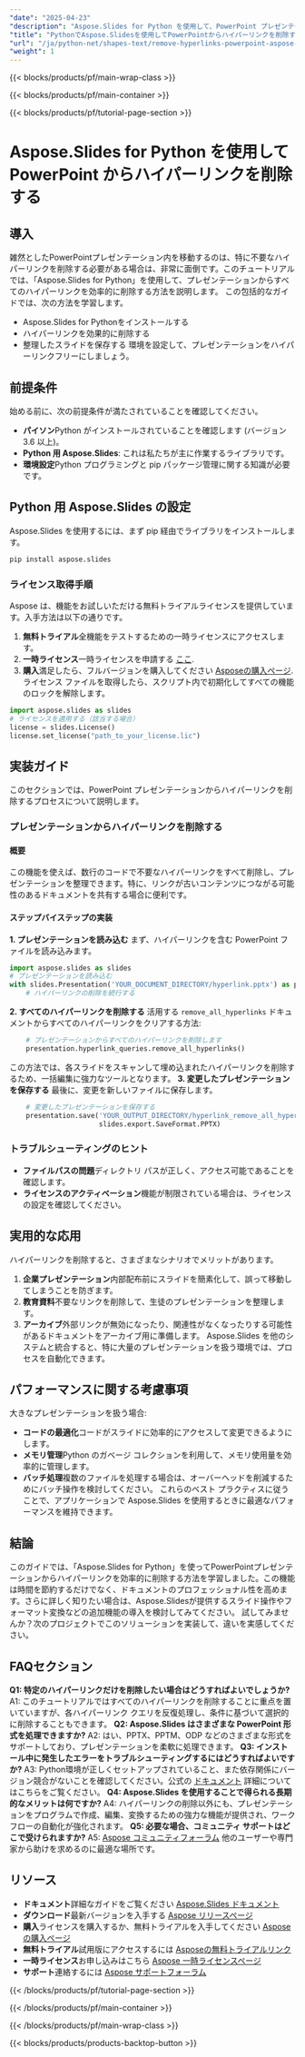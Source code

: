 ```yaml
---
"date": "2025-04-23"
"description": "Aspose.Slides for Python を使用して、PowerPoint プレゼンテーションからハイパーリンクを効率的に削除する方法を学びましょう。このステップバイステップガイドで、スライドの作成を効率化しましょう。"
"title": "PythonでAspose.Slidesを使用してPowerPointからハイパーリンクを削除する | 総合ガイド"
"url": "/ja/python-net/shapes-text/remove-hyperlinks-powerpoint-aspose-slides-python/"
"weight": 1
---
```


{{< blocks/products/pf/main-wrap-class >}}

{{< blocks/products/pf/main-container >}}

{{< blocks/products/pf/tutorial-page-section >}}
# Aspose.Slides for Python を使用して PowerPoint からハイパーリンクを削除する
## 導入
雑然としたPowerPointプレゼンテーション内を移動するのは、特に不要なハイパーリンクを削除する必要がある場合は、非常に面倒です。このチュートリアルでは、「Aspose.Slides for Python」を使用して、プレゼンテーションからすべてのハイパーリンクを効率的に削除する方法を説明します。
この包括的なガイドでは、次の方法を学習します。
- Aspose.Slides for Pythonをインストールする
- ハイパーリンクを効果的に削除する
- 整理したスライドを保存する
環境を設定して、プレゼンテーションをハイパーリンクフリーにしましょう。
## 前提条件
始める前に、次の前提条件が満たされていることを確認してください。
- **パイソン**Python がインストールされていることを確認します (バージョン 3.6 以上)。
- **Python 用 Aspose.Slides**: これは私たちが主に作業するライブラリです。
- **環境設定**Python プログラミングと pip パッケージ管理に関する知識が必要です。
## Python 用 Aspose.Slides の設定
Aspose.Slides を使用するには、まず pip 経由でライブラリをインストールします。
```bash
pip install aspose.slides
```
### ライセンス取得手順
Aspose は、機能をお試しいただける無料トライアルライセンスを提供しています。入手方法は以下の通りです。
1. **無料トライアル**全機能をテストするための一時ライセンスにアクセスします。
2. **一時ライセンス**一時ライセンスを申請する [ここ](https://purchase。aspose.com/temporary-license/).
3. **購入**満足したら、フルバージョンを購入してください [Asposeの購入ページ](https://purchase。aspose.com/buy).
ライセンス ファイルを取得したら、スクリプト内で初期化してすべての機能のロックを解除します。
```python
import aspose.slides as slides
# ライセンスを適用する（該当する場合）
license = slides.License()
license.set_license("path_to_your_license.lic")
```
## 実装ガイド
このセクションでは、PowerPoint プレゼンテーションからハイパーリンクを削除するプロセスについて説明します。
### プレゼンテーションからハイパーリンクを削除する
#### 概要
この機能を使えば、数行のコードで不要なハイパーリンクをすべて削除し、プレゼンテーションを整理できます。特に、リンクが古いコンテンツにつながる可能性のあるドキュメントを共有する場合に便利です。
#### ステップバイステップの実装
**1. プレゼンテーションを読み込む**
まず、ハイパーリンクを含む PowerPoint ファイルを読み込みます。
```python
import aspose.slides as slides
# プレゼンテーションを読み込む
with slides.Presentation('YOUR_DOCUMENT_DIRECTORY/hyperlink.pptx') as presentation:
    # ハイパーリンクの削除を続行する
```
**2. すべてのハイパーリンクを削除する**
活用する `remove_all_hyperlinks` ドキュメントからすべてのハイパーリンクをクリアする方法:
```python
    # プレゼンテーションからすべてのハイパーリンクを削除します
    presentation.hyperlink_queries.remove_all_hyperlinks()
```
この方法では、各スライドをスキャンして埋め込まれたハイパーリンクを削除するため、一括編集に強力なツールとなります。
**3. 変更したプレゼンテーションを保存する**
最後に、変更を新しいファイルに保存します。
```python
    # 変更したプレゼンテーションを保存する
    presentation.save('YOUR_OUTPUT_DIRECTORY/hyperlink_remove_all_hyperlinks_out.pptx',
                      slides.export.SaveFormat.PPTX)
```
### トラブルシューティングのヒント
- **ファイルパスの問題**ディレクトリ パスが正しく、アクセス可能であることを確認します。
- **ライセンスのアクティベーション**機能が制限されている場合は、ライセンスの設定を確認してください。
## 実用的な応用
ハイパーリンクを削除すると、さまざまなシナリオでメリットがあります。
1. **企業プレゼンテーション**内部配布前にスライドを簡素化して、誤って移動してしまうことを防ぎます。
2. **教育資料**不要なリンクを削除して、生徒のプレゼンテーションを整理します。
3. **アーカイブ**外部リンクが無効になったり、関連性がなくなったりする可能性があるドキュメントをアーカイブ用に準備します。
Aspose.Slides を他のシステムと統合すると、特に大量のプレゼンテーションを扱う環境では、プロセスを自動化できます。
## パフォーマンスに関する考慮事項
大きなプレゼンテーションを扱う場合:
- **コードの最適化**コードがスライドに効率的にアクセスして変更できるようにします。
- **メモリ管理**Python のガベージ コレクションを利用して、メモリ使用量を効率的に管理します。
- **バッチ処理**複数のファイルを処理する場合は、オーバーヘッドを削減するためにバッチ操作を検討してください。
これらのベスト プラクティスに従うことで、アプリケーションで Aspose.Slides を使用するときに最適なパフォーマンスを維持できます。
## 結論
このガイドでは、「Aspose.Slides for Python」を使ってPowerPointプレゼンテーションからハイパーリンクを効率的に削除する方法を学習しました。この機能は時間を節約するだけでなく、ドキュメントのプロフェッショナル性を高めます。さらに詳しく知りたい場合は、Aspose.Slidesが提供するスライド操作やフォーマット変換などの追加機能の導入を検討してみてください。
試してみませんか？次のプロジェクトでこのソリューションを実装して、違いを実感してください。
## FAQセクション
**Q1: 特定のハイパーリンクだけを削除したい場合はどうすればよいでしょうか?**
A1: このチュートリアルではすべてのハイパーリンクを削除することに重点を置いていますが、各ハイパーリンク クエリを反復処理し、条件に基づいて選択的に削除することもできます。
**Q2: Aspose.Slides はさまざまな PowerPoint 形式を処理できますか?**
A2: はい、PPTX、PPTM、ODP などのさまざまな形式をサポートしており、プレゼンテーションを柔軟に処理できます。
**Q3: インストール中に発生したエラーをトラブルシューティングするにはどうすればよいですか?**
A3: Python環境が正しくセットアップされていること、また依存関係にバージョン競合がないことを確認してください。公式の [ドキュメント](https://reference.aspose.com/slides/python-net/) 詳細についてはこちらをご覧ください。
**Q4: Aspose.Slides を使用することで得られる長期的なメリットは何ですか?**
A4: ハイパーリンクの削除以外にも、プレゼンテーションをプログラムで作成、編集、変換するための強力な機能が提供され、ワークフローの自動化が強化されます。
**Q5: 必要な場合、コミュニティ サポートはどこで受けられますか?**
A5: [Aspose コミュニティフォーラム](https://forum.aspose.com/c/slides/11) 他のユーザーや専門家から助けを求めるのに最適な場所です。
## リソース
- **ドキュメント**詳細なガイドをご覧ください [Aspose.Slides ドキュメント](https://reference.aspose.com/slides/python-net/)
- **ダウンロード**最新バージョンを入手する [Aspose リリースページ](https://releases.aspose.com/slides/python-net/)
- **購入**ライセンスを購入するか、無料トライアルを入手してください [Aspose の購入ページ](https://purchase.aspose.com/buy)
- **無料トライアル**試用版にアクセスするには [Asposeの無料トライアルリンク](https://releases.aspose.com/slides/python-net/)
- **一時ライセンス**お申し込みはこちら [Aspose 一時ライセンスページ](https://purchase.aspose.com/temporary-license/)
- **サポート**連絡するには [Aspose サポートフォーラム](https://forum.aspose.com/c/slides/11)

{{< /blocks/products/pf/tutorial-page-section >}}

{{< /blocks/products/pf/main-container >}}

{{< /blocks/products/pf/main-wrap-class >}}

{{< blocks/products/products-backtop-button >}}